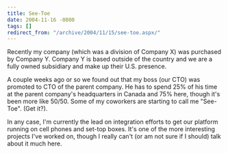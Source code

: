 ```yaml
---
title: See-Toe
date: 2004-11-16 -0800
tags: []
redirect_from: "/archive/2004/11/15/see-toe.aspx/"
---
```


Recently my company (which was a division of Company X) was purchased by
Company Y. Company Y is based outside of the country and we are a fully
owned subsidiary and make up their U.S. presence.

A couple weeks ago or so we found out that my boss (our CTO) was
promoted to CTO of the parent company. He has to spend 25% of his time
at the parent company's headquarters in Canada and 75% here, though it's
been more like 50/50. Some of my coworkers are starting to call me
"See-Toe". (Get it?).

In any case, I'm currently the lead on integration efforts to get our
platform running on cell phones and set-top boxes. It's one of the more
interesting projects I've worked on, though I really can't (or am not
sure if I should) talk about it much here.

